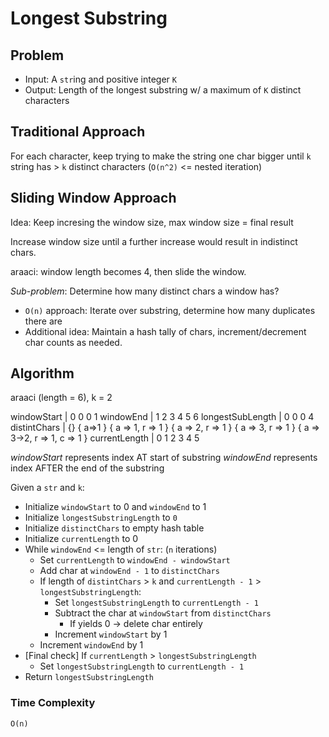 # Longest Substring

## Problem

- Input: A `str`ing and positive integer `K`
- Output: Length of the longest substring w/ a maximum of `K` distinct characters

## Traditional Approach

For each character, keep trying to make the string one char bigger until `k` string has > `k` distinct characters (`O(n^2)` <= nested iteration)

## Sliding Window Approach

Idea: Keep incresing the window size, max window size = final result

Increase window size until a further increase would result in indistinct chars. 

araaci: window length becomes 4, then slide the window.

*Sub-problem*: Determine how many distinct chars a window has?
- `O(n)` approach: Iterate over substring, determine how many duplicates there are
- Additional idea: Maintain a hash tally of chars, increment/decrement char counts as needed.

## Algorithm

araaci (length = 6), k = 2

windowStart      | 0  0        0                                                        1
windowEnd        | 1  2        3                  4                  5                  6
longestSubLength | 0  0        0                                                        4
distintChars     | {} { a=>1 } { a => 1, r => 1 } { a => 2, r => 1 } { a => 3, r => 1 } { a => 3->2, r => 1, c => 1 }
currentLength    | 0  1        2                  3                  4                  5

*windowStart* represents index AT start of substring
*windowEnd* represents index AFTER the end of the substring

Given a `str` and `k`:
- Initialize `windowStart` to 0 and `windowEnd` to 1
- Initialize `longestSubstringLength` to `0`
- Initialize `distinctChars` to empty hash table
- Initialize `currentLength` to 0
- While `windowEnd` <= length of `str`: (`n` iterations)
  - Set `currentLength` to `windowEnd - windowStart`
  - Add char at `windowEnd - 1` to `distinctChars`
  - If length of `distintChars` > `k` and `currentLength - 1` > `longestSubstringLength`:
    - Set `longestSubstringLength` to `currentLength - 1`
    - Subtract the char at `windowStart` from `distinctChars`
      - If yields 0 -> delete char entirely
    - Increment `windowStart` by 1
  - Increment `windowEnd` by 1 
- [Final check] If `currentLength` > `longestSubstringLength`
  - Set `longestSubstringLength` to `currentLength - 1`
- Return `longestSubstringLength`

### Time Complexity

`O(n)`

